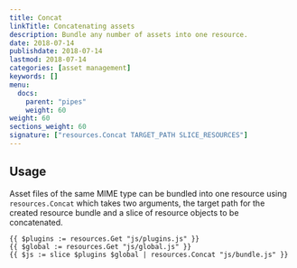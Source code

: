 ```yaml
---
title: Concat
linkTitle: Concatenating assets
description: Bundle any number of assets into one resource.
date: 2018-07-14
publishdate: 2018-07-14
lastmod: 2018-07-14
categories: [asset management]
keywords: []
menu:
  docs:
    parent: "pipes"
    weight: 60
weight: 60
sections_weight: 60
signature: ["resources.Concat TARGET_PATH SLICE_RESOURCES"]
---
```


## Usage

Asset files of the same MIME type can be bundled into one resource using `resources.Concat` which takes two arguments, the target path for the created resource bundle and a slice of resource objects to be concatenated.

```go-html-template
{{ $plugins := resources.Get "js/plugins.js" }}
{{ $global := resources.Get "js/global.js" }}
{{ $js := slice $plugins $global | resources.Concat "js/bundle.js" }}
```
